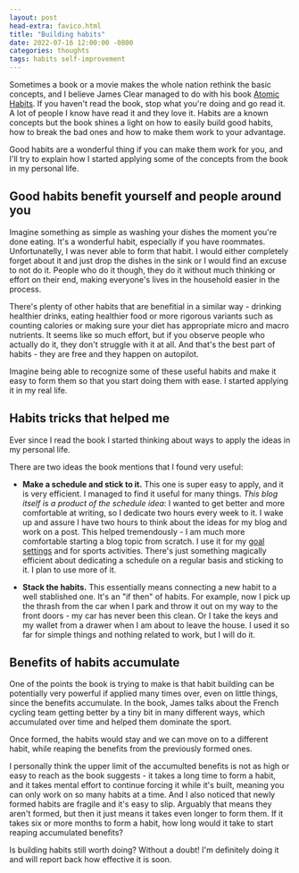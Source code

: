 ```yaml
---
layout: post
head-extra: favico.html
title: "Building habits"
date: 2022-07-16 12:00:00 -0800
categories: thoughts
tags: habits self-improvement
---
```


Sometimes a book or a movie makes the whole nation rethink the basic concepts, and I believe James Clear managed to do with his book [Atomic Habits](https://jamesclear.com/atomic-habits). 
If you haven't read the book, stop what you're doing and go read it. A lot of people I know have read it and they love it.
Habits are a known concepts but the book shines a light on how to easily build good habits, how to break the bad ones and how to make them work to your advantage. 

Good habits are a wonderful thing if you can make them work for you, and I'll try to explain how I started applying some of the concepts from the book in my personal life.

## Good habits benefit yourself and people around you

Imagine something as simple as washing your dishes the moment you're done eating. It's a wonderful habit, especially if you have roommates. Unfortunatelly, I was never able to form that habit. I would either completely forget about it and just drop the dishes in the sink or I would find an excuse to not do it. People who do it though, they do it without much thinking or effort on their end, making everyone's lives in the household easier in the process.

There's plenty of other habits that are benefitial in a similar way - drinking healthier drinks, eating healthier food or more rigorous variants such as counting calories or making sure your diet has appropriate micro and macro nutrients. It seems like so much effort, but if you observe people who actually do it, they don't struggle with it at all. And that's the best part of habits - they are free and they happen on autopilot.

Imagine being able to recognize some of these useful habits and make it easy to form them so that you start doing them with ease. I started applying it in my real life.
<!--
The Atomic Habits book goes into details on how to form these and I highly recommend going through them. 
-->

## Habits tricks that helped me

Ever since I read the book I started thinking about ways to apply the ideas in my personal life.

There are two ideas the book mentions that I found very useful:
- **Make a schedule and stick to it.** This one is super easy to apply, and it is very efficient. I managed to find it useful for many things. *This blog itself is a product of the schedule idea*: I wanted to get better and more comfortable at writing, so I dedicate two hours every week to it. I wake up and assure I have two hours to think about the ideas for my blog and work on a post. This helped tremendously - I am much more comfortable starting a blog topic from scratch. I use it for my [goal settings](goal-settings.html) and for sports activities. There's just something magically efficient about dedicating a schedule on a regular basis and sticking to it. I plan to use more of it.

- **Stack the habits.** This essentially means connecting a new habit to a well stablished one. It's an "if then" of habits. For example, now I pick up the thrash from the car when I park and throw it out on my way to the front doors - my car has never been this clean. Or I take the keys and my wallet from a drawer when I am about to leave the house. I used it so far for simple things and nothing related to work, but I will do it.


## Benefits of habits accumulate

One of the points the book is trying to make is that habit building can be potentially very powerful if applied many times over, even on little things, since the benefits accumulate. In the book, James talks about the French cycling team getting better by a tiny bit in many different ways, which accumulated over time and helped them dominate the sport.

Once formed, the habits would stay and we can move on to a different habit, while reaping the benefits from the previously formed ones.

I personally think the upper limit of the accumulted benefits is not as high or easy to reach as the book suggests - it takes a long time to form a habit, and it takes mental effort to continue forcing it while it's built, meaning you can only work on so many habits at a time. And I also noticed that newly formed habits are fragile and it's easy to slip. Arguably that means they aren't formed, but then it just means it takes even longer to form them. If it takes six or more months to form a habit, how long would it take to start reaping accumulated benefits? 

Is building habits still worth doing? Without a doubt! I'm definitely doing it and will report back how effective it is soon.

